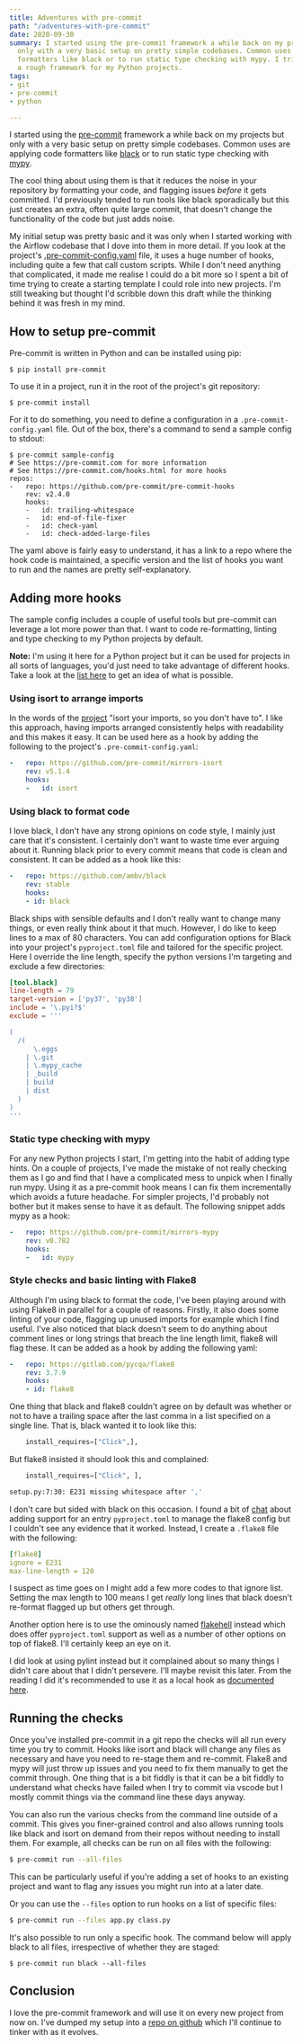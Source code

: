 ```yaml
---
title: Adventures with pre-commit
path: "/adventures-with-pre-commit"
date: 2020-09-30
summary: I started using the pre-commit framework a while back on my projects but
  only with a very basic setup on pretty simple codebases. Common uses are apply code
  formatters like black or to run static type checking with mypy. I tried to create
  a rough framework for my Python projects.
tags:
- git
- pre-commit
- python

---
```

I started using the [pre-commit](https://pre-commit.com/) framework a while back on my projects but only with a very basic setup on pretty simple codebases. Common uses are applying code formatters like [black](https://github.com/psf/black) or to run static type checking with [mypy](http://mypy-lang.org/).

The cool thing about using them is that it reduces the noise in your repository by formatting your code, and flagging issues _before_ it gets committed. I'd previously tended to run tools like black sporadically but this just creates an extra, often quite large commit, that doesn't change the functionality of the code but just adds noise.

My initial setup was pretty basic and it was only when I started working with the Airflow codebase that I dove into them in more detail. If you look at the project's [.pre-commit-config.yaml](https://github.com/apache/airflow/blob/master/.pre-commit-config.yaml) file, it uses a huge number of hooks, including quite a few that call custom scripts. While I don't need anything that complicated, it made me realise I could do a bit more so I spent a bit of time trying to create a starting template I could role into new projects. I'm still tweaking but thought I'd scribble down this draft while the thinking behind it was fresh in my mind.

## How to setup pre-commit

Pre-commit is written in Python and can be installed using pip:

```bash{promptUser: "alex"}{promptHost: "thinky"}
$ pip install pre-commit
```

To use it in a project, run it in the root of the project's git repository:

```bash{promptUser: "alex"}{promptHost: "thinky"}
$ pre-commit install
```

For it to do something, you need to define a configuration in a `.pre-commit-config.yaml` file. Out of the box, there's a command to send a sample config to stdout:

```bash{promptUser: "alex"}{promptHost: "thinky"}
$ pre-commit sample-config
# See https://pre-commit.com for more information
# See https://pre-commit.com/hooks.html for more hooks
repos:
-   repo: https://github.com/pre-commit/pre-commit-hooks
    rev: v2.4.0
    hooks:
    -   id: trailing-whitespace
    -   id: end-of-file-fixer
    -   id: check-yaml
    -   id: check-added-large-files
```

The yaml above is fairly easy to understand, it has a link to a repo where the hook code is maintained, a specific version and the list of hooks you want to run and the names are pretty self-explanatory.

## Adding more hooks

The sample config includes a couple of useful tools but pre-commit can leverage a lot more power than that. I want to code re-formatting, linting and type checking to my Python projects by default.

**Note:** I'm using it here for a Python project but it can be used for projects in all sorts of languages, you'd just need to take advantage of different hooks. Take a look at the [list here](https://pre-commit.com/hooks.html) to get an idea of what is possible.

### Using isort to arrange imports

In the words of the [project](https://github.com/PyCQA/isort) "isort your imports, so you don't have to". I like this approach, having imports arranged consistently helps with readability and this makes it easy. It can be used here as a hook by adding the following to the project's `.pre-commit-config.yaml`:

```yaml
-   repo: https://github.com/pre-commit/mirrors-isort
    rev: v5.1.4
    hooks:
    -   id: isort
```

### Using black to format code

I love black, I don't have any strong opinions on code style, I mainly just care that it's consistent. I certainly don't want to waste time ever arguing about it. Running black prior to every commit means that code is clean and consistent. It can be added as a hook like this:

```yaml
-   repo: https://github.com/ambv/black
    rev: stable
    hooks:
    - id: black
```

Black ships with sensible defaults and I don't really want to change many things, or even really think about it that much. However, I do like to keep lines to a max of 80 characters. You can add configuration options for Black into your project's `pyproject.toml` file and tailored for the specific project. Here I override the line length, specify the python versions I'm targeting and exclude a few directories:

```toml
[tool.black]
line-length = 79
target-version = ['py37', 'py38']
include = '\.pyi?$'
exclude = '''

(
  /(
      \.eggs
    | \.git
    | \.mypy_cache
    | _build
    | build
    | dist
  )
)
'''
```

### Static type checking with mypy

For any new Python projects I start, I'm getting into the habit of adding type hints. On a couple of projects, I've made the mistake of not really checking them as I go and find that I have a complicated mess to unpick when I finally run mypy. Using it as a pre-commit hook means I can fix them incrementally which avoids a future headache. For simpler projects, I'd probably not bother but it makes sense to have it as default. The following snippet adds mypy as a hook:

```yaml
-   repo: https://github.com/pre-commit/mirrors-mypy
    rev: v0.782
    hooks:
    -   id: mypy
```

### Style checks and basic linting with Flake8

Although I'm using black to format the code, I've been playing around with using Flake8 in parallel for a couple of reasons. Firstly, it also does some linting of your code, flagging up unused imports for example which I find useful. I've also noticed that black doesn't seem to do anything about comment lines or long strings that breach the line length limit, flake8 will flag these. It can be added as a hook by adding the following yaml:

```yaml
-   repo: https://gitlab.com/pycqa/flake8
    rev: 3.7.9
    hooks:
    - id: flake8
```

One thing that black and flake8 couldn't agree on by default was whether or not to have a trailing space after the last comma in a list specified on a single line. That is, black wanted it to look like this:

```python
    install_requires=["Click",],
```

But flake8 insisted it should look this and complained:

```python
    install_requires=["Click", ],
```

```bash
setup.py:7:30: E231 missing whitespace after ','
```

I don't care but sided with black on this occasion. I found a bit of [chat](https://gitlab.com/pycqa/flake8/-/issues/428) about adding support for an entry `pyproject.toml` to manage the flake8 config but I couldn't see any evidence that it worked. Instead, I create a `.flake8` file with the following:

```yaml
[flake8]
ignore = E231
max-line-length = 120
```

I suspect as time goes on I might add a few more codes to that ignore list. Setting the max length to 100 means I get _really_ long lines that black doesn't re-format flagged up but others get through.

Another option here is to use the ominously named [flakehell](https://github.com/life4/flakehell) instead which does offer `pyproject.toml` support as well as a number of other options on top of flake8. I'll certainly keep an eye on it.

I did look at using pylint instead but it complained about so many things I didn't care about that I didn't persevere. I'll maybe revisit this later. From the reading I did it's recommended to use it as a local hook as [documented here]().

## Running the checks

Once you've installed pre-commit in a git repo the checks will all run every time you try to commit. Hooks like isort and black will change any files as necessary and have you need to re-stage them and re-commit. Flake8 and mypy will just throw up issues and you need to fix them manually to get the commit through. One thing that is a bit fiddly is that it can be a bit fiddly to understand what checks have failed when I try to commit via vscode but I mostly commit things via the command line these days anyway.

You can also run the various checks from the command line outside of a commit. This gives you finer-grained control and also allows running tools like black and isort on demand from their repos without needing to install them. For example, all checks can be run on all files with the following:

```bash
$ pre-commit run --all-files
```

This can be particularly useful if you're adding a set of hooks to an existing project and want to flag any issues you might run into at a later date.

Or you can use the `--files` option to run hooks on a list of specific files:

```bash
$ pre-commit run --files app.py class.py
```

It's also possible to run only a specific hook. The command below will apply black to all files, irrespective of whether they are staged:

```bash{promptUser: "alex"}{promptHost: "thinky"}
$ pre-commit run black --all-files
```

## Conclusion

I love the pre-commit framework and will use it on every new project from now on. I've dumped my setup into a [repo on github](https://github.com/scrambldchannel/python-pre-commit-template) which I'll continue to tinker with as it evolves.